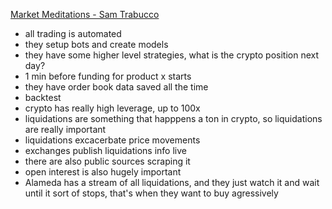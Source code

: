 [Market Meditations - Sam Trabucco](https://episodes.buzzsprout.com/c1levysd1n3pqtwyfkkjxr67is61)
- all trading is automated
- they setup bots and create models
- they have some higher level strategies, what is the crypto position next day?
- 1 min before funding for product x starts
- they have order book data saved all the time
- backtest
- crypto has really high leverage, up to 100x
- liquidations are something that happpens a ton in crypto, so liquidations are really important
- liquidations excacerbate price movements
- exchanges publish liquidations info live
- there are also public sources scraping it
- open interest is also hugely important
- Alameda has a stream of all liquidations, and they just watch it and wait until it sort of stops, that's when they want to buy agressively










